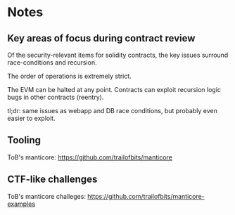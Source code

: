 # Notes


## Key areas of focus during contract review

Of the security-relevant items for solidity contracts, the key issues surround race-conditions and recursion.

The order of operations is extremely strict.

The EVM can be halted at any point. Contracts can exploit recursion logic bugs in other contracts (reentry).

tl;dr: same issues as webapp and DB race conditions, but probably even easier to exploit.

## Tooling

ToB's manticore: https://github.com/trailofbits/manticore

## CTF-like challenges

ToB's manticore challeges: https://github.com/trailofbits/manticore-examples

